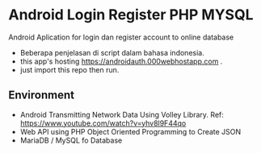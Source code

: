 # Android Login Register PHP MYSQL
Android Aplication for login dan register account to online database

+ Beberapa penjelasan di script dalam bahasa indonesia.
+ this app's hosting https://androidauth.000webhostapp.com .
+ just import this repo then run.

## Environment

- Android Transmitting Network Data Using Volley Library. Ref: https://www.youtube.com/watch?v=yhv8l9F44qo
- Web API using PHP Object Oriented Programming to Create JSON
- MariaDB / MySQL fo Database

